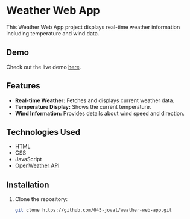# Weather Web App

This Weather Web App project displays real-time weather information including temperature and wind data.

## Demo

Check out the live demo [here](https://045-joval.github.io/weather-web-app/).

## Features

- **Real-time Weather:** Fetches and displays current weather data.
- **Temperature Display:** Shows the current temperature.
- **Wind Information:** Provides details about wind speed and direction.

## Technologies Used

- HTML
- CSS
- JavaScript
- [OpenWeather API](https://openweathermap.org/api)

## Installation

1. Clone the repository:

   ```bash
   git clone https://github.com/045-joval/weather-web-app.git
